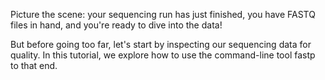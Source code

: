 <script>
import Link from "components/Link.svelte";
</script>

Picture the scene: your sequencing run has just finished, you have FASTQ files in hand, and you're ready to dive into the data!

But before going too far, let's start by inspecting our sequencing data for quality. In this tutorial, we explore how to use the command-line tool <Link href="https://github.com/OpenGene/fastp">fastp</Link> to that end.
